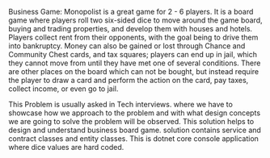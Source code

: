 Business Game: Monopolist is a great game for 2 - 6 players. It is a board game where players roll two six-sided dice to move around the game board, buying and trading properties, and develop them with houses and hotels. Players collect rent from their opponents, with the goal being to drive them into bankruptcy. Money can also be gained or lost through Chance and Community Chest cards, and tax squares; players can end up in jail, which they cannot move from until they have met one of several conditions. There are other places on the board which can not be bought, but instead require the player to draw a card and perform the action on the card, pay taxes, collect income, or even go to jail.

This Problem is usually asked in Tech interviews. where we have to showcase how we approach to the problem and with what design concepts we are going to solve the problem will be observed. This solution helps to design and understand business board game. solution contains service and contract classes and entity classes. This is dotnet core console application where dice values are hard coded.
